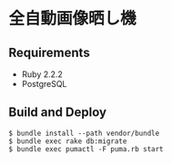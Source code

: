 # 全自動画像晒し機

## Requirements
  * Ruby 2.2.2
  * PostgreSQL

## Build and Deploy

    $ bundle install --path vendor/bundle
    $ bundle exec rake db:migrate
    $ bundle exec pumactl -F puma.rb start
